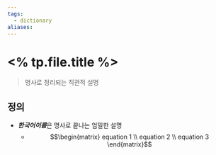 ```yaml
---
tags:
  - dictionary
aliases:
---
```

# <% tp.file.title %>
> 명사로 정리되는 직관적 설명
## 정의 
+ ***한국어이름***은 명사로 끝나는 엄밀한 설명 
	+ $$\begin{matrix}
equation 1 \\
equation 2 \\
equation 3
\end{matrix}$$